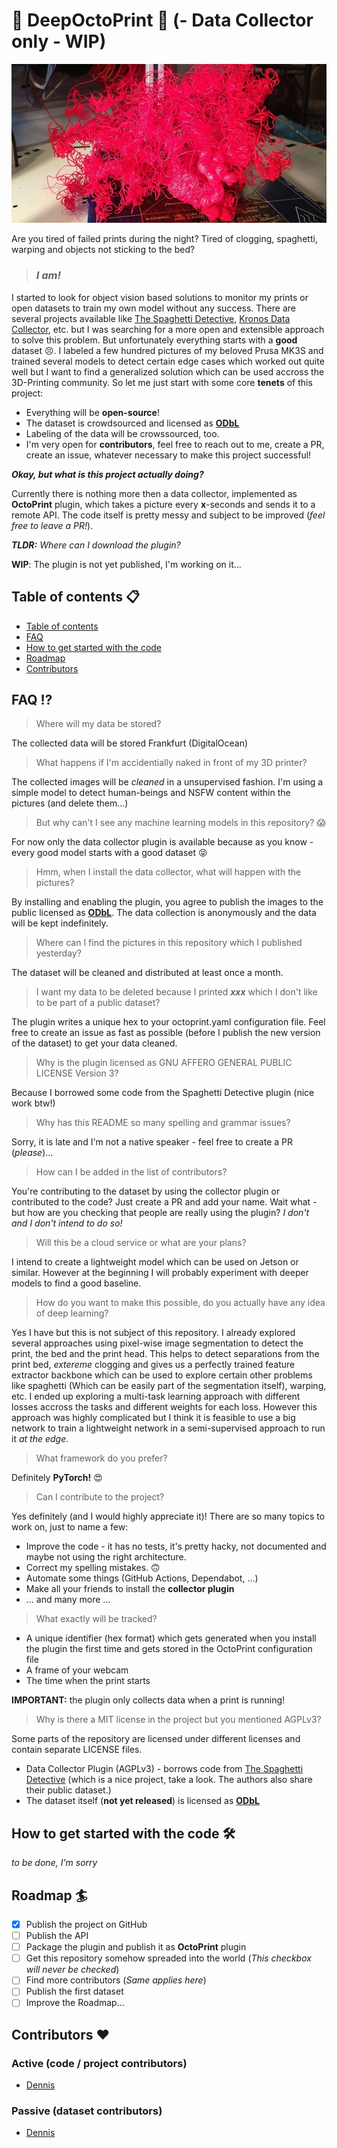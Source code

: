 # 🤖 DeepOctoPrint 🤖 (- Data Collector only - WIP)
![Spaghettimonster](assets/spaghettimonster.jpg)

Are you tired of failed prints during the night? Tired of clogging, spaghetti, warping and objects not sticking to the bed? 

> ### ***I am!*** 

I started to look for object vision based solutions to monitor my prints or open datasets to train my own model without any success. There are several projects available like [The Spaghetti Detective](https://www.thespaghettidetective.com/), [Kronos Data Collector](https://github.com/MrBreadWater/project-kronos-data-collector), etc. but I was searching for a more open and extensible approach to solve this problem. But unfortunately everything starts with a **good** dataset 😣. I labeled a few hundred pictures of my beloved Prusa MK3S and trained several models to detect certain edge cases which worked out quite well but I want to find a generalized solution which can be used accross the 3D-Printing community. So let me just start with some core **tenets** of this project:
- Everything will be **open-source**!
- The dataset is crowdsourced and licensed as [**ODbL**](https://opendatacommons.org/licenses/odbl/1-0/index.html)
- Labeling of the data will be crowssourced, too.
- I'm very open for **contributors**, feel free to reach out to me, create a PR, create an issue, whatever necessary to make this project successful!

***Okay, but what is this project actually doing?***

Currently there is nothing more then a data collector, implemented as **OctoPrint** plugin, which takes a picture every **x**-seconds and sends it to a remote API. The code itself is pretty messy and subject to be improved (*feel free to leave a PR!*).

***TLDR:*** *Where can I download the plugin?*

**WIP**: The plugin is not yet published, I'm working on it...


## Table of contents 📋

* [Table of contents](#table-of-contents)
* [FAQ](#faq)
* [How to get started with the code](#how-to-get-started-with-the-code)
* [Roadmap](#roadmap)
* [Contributors](#Contributors)

## FAQ ⁉️

> Where will my data be stored?

The collected data will be stored Frankfurt (DigitalOcean)

> What happens if I'm accidentially naked in front of my 3D printer?

The collected images will be *cleaned* in a unsupervised fashion. I'm using a simple model to detect human-beings and NSFW content within the pictures (and delete them...)

> But why can't I see any machine learning models in this repository? 😱

For now only the data collector plugin is available because as you know - every good model starts with a good dataset 😝

> Hmm, when I install the data collector, what will happen with the pictures?

By installing and enabling the plugin, you agree to publish the images to the public licensed as [**ODbL**](https://opendatacommons.org/licenses/odbl/1-0/index.html). The data collection is anonymously and the data will be kept indefinitely.

> Where can I find the pictures in this repository which I published yesterday?

The dataset will be cleaned and distributed at least once a month.

> I want my data to be deleted because I printed ***xxx*** which I don't like to be part of a public dataset?

The plugin writes a unique hex to your octoprint.yaml configuration file. Feel free to create an issue as fast as possible (before I publish the new version of the dataset) to get your data cleaned.

> Why is the plugin licensed as GNU AFFERO GENERAL PUBLIC LICENSE Version 3?

Because I borrowed some code from the Spaghetti Detective plugin (nice work btw!)

> Why has this README so many spelling and grammar issues?

Sorry, it is late and I'm not a native speaker - feel free to create a PR (*please*)...

> How can I be added in the list of contributors?

You're contributing to the dataset by using the collector plugin or contributed to the code? Just create a PR and add your name. Wait what - but how are you checking that people are really using the plugin? *I don't and I don't intend to do so!*

> Will this be a cloud service or what are your plans?

I intend to create a lightweight model which can be used on Jetson or similar. However at the beginning I will probably experiment with deeper models to find a good baseline.

> How do you want to make this possible, do you actually have any idea of deep learning?

Yes I have but this is not subject of this repository. I already explored several approaches using pixel-wise image segmentation to detect the print, the bed and the print head. This helps to detect separations from the print bed, *extereme* clogging and gives us a perfectly trained feature extractor backbone which can be used to explore certain other problems like spaghetti (Which can be easily part of the segmentation itself), warping, etc. I ended up exploring a multi-task learning approach with different losses accross the tasks and different weights for each loss. However this approach was highly complicated but I think it is feasible to use a big network to train a lightweight network in a semi-supervised approach to run it *at the edge*.

> What framework do you prefer?

Definitely **PyTorch!** 😍

> Can I contribute to the project?

Yes definitely (and I would highly appreciate it)! There are so many topics to work on, just to name a few:
- Improve the code - it has no tests, it's pretty hacky, not documented and maybe not using the right architecture.
- Correct my spelling mistakes. 🙃
- Automate some things (GitHub Actions, Dependabot, ...)
- Make all your friends to install the **collector plugin**
- ... and many more ...

> What exactly will be tracked?
- A unique identifier (hex format) which gets generated when you install the plugin the first time and gets stored in the OctoPrint configuration file
- A frame of your webcam
- The time when the print starts

**IMPORTANT:** the plugin only collects data when a print is running!

> Why is there a MIT license in the project but you mentioned AGPLv3?

Some parts of the repository are licensed under different licenses and contain separate LICENSE files.
- Data Collector Plugin (AGPLv3) - borrows code from [The Spaghetti Detective](http://thespaghettidetective.com/) (which is a nice project, take a look. The authors also share their public dataset.)
- The dataset itself (**not yet released**) is licensed as [**ODbL**](https://opendatacommons.org/licenses/odbl/1-0/index.html)

## How to get started with the code 🛠️

*to be done, I'm sorry*

## Roadmap 🏄

- [x] Publish the project on GitHub
- [ ] Publish the API
- [ ] Package the plugin and publish it as **OctoPrint** plugin
- [ ] Get this repository somehow spreaded into the world (*This checkbox will never be checked*)
- [ ] Find more contributors (*Same applies here*)
- [ ] Publish the first dataset
- [ ] Improve the Roadmap...

## Contributors ❤️

### Active (code / project contributors)
- [Dennis](https://github.com/dennisbappert)

### Passive (dataset contributors)
- [Dennis](https://github.com/dennisbappert)
